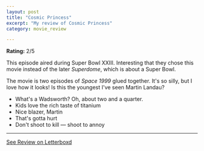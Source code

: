 ```yaml
---
layout: post
title: "Cosmic Princess"
excerpt: "My review of Cosmic Princess"
category: movie_review

---
```


**Rating:** 2/5

This episode aired during Super Bowl XXIII. Interesting that they chose this movie instead of the later <i>Superdome</i>, which is about a Super Bowl.

The movie is two episodes of <i>Space 1999</i> glued together. It's so silly, but I love how it looks! Is this the youngest I've seen Martin Landau?

* What's a Wadsworth? Oh, about two and a quarter.
* Kids love the rich taste of titanium
* Nice blazer, Martin
* That's gotta hurt
* Don't shoot to kill — shoot to annoy

<hr>

[See Review on Letterboxd](https://boxd.it/6UooDL)
